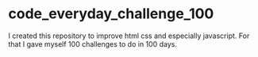 # code_everyday_challenge_100
I created this repository to improve html css and especially javascript.
For that I gave myself 100 challenges to do in 100 days.

